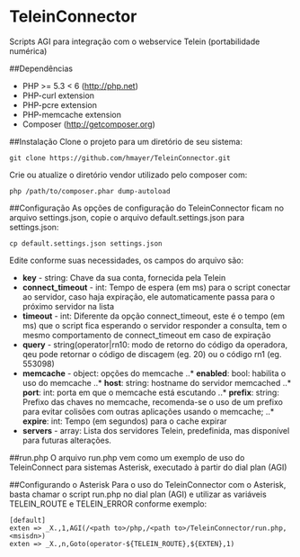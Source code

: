 # TeleinConnector
Scripts AGI para integração com o webservice Telein (portabilidade numérica)

##Dependências
  * PHP >= 5.3 < 6 (http://php.net)
  * PHP-curl extension
  * PHP-pcre extension
  * PHP-memcache extension
  * Composer (http://getcomposer.org)

##Instalação
Clone o projeto para um diretório de seu sistema:

`git clone https://github.com/hmayer/TeleinConnector.git`

Crie ou atualize o diretório vendor utilizado pelo composer com:

`php /path/to/composer.phar dump-autoload`

##Configuração
As opções de configuração do TeleinConnector ficam no arquivo settings.json,
copie o arquivo default.settings.json para settings.json:

`cp default.settings.json settings.json`

Edite conforme suas necessidades, os campos do arquivo são:
  * **key** - string: Chave da sua conta, fornecida pela Telein
  * **connect_timeout** - int: Tempo de espera (em ms) para o script conectar ao servidor, caso haja expiração, ele automaticamente passa para o próximo servidor na lista
  * **timeout** - int: Diferente da opção connect_timeout, este é o tempo (em ms) que o script fica esperando o servidor responder a consulta, tem o mesmo comportamento de connect_timeout em caso de expiração
  * **query** - string(operator|rn10: modo de retorno do código da operadora, qeu pode retornar o código de discagem (eg. 20) ou o código rn1 (eg. 553098)
  * **memcache** - object: opções do memcache
  ..* **enabled**: bool: habilita o uso do memcache
  ..* **host**: string: hostname do servidor memcached
  ..* **port**: int: porta em que o memcache está escutando
  ..* **prefix**: string: Prefixo das chaves no memcache, recomenda-se o uso de um prefixo para evitar colisões com outras aplicações usando o memcache;
  ..* **expire**: int: Tempo (em segundos) para o cache expirar
  * **servers** - array: Lista dos servidores Telein, predefinida, mas disponível para futuras alterações.

##run.php
O arquivo run.php vem como um exemplo de uso do TeleinConnect para sistemas
Asterisk, executado à partir do dial plan (AGI)

##Configurando o Asterisk
Para o uso do TeleinConnector com o Asterisk, basta chamar o script run.php
no dial plan (AGI) e utilizar as variáveis TELEIN_ROUTE e TELEIN_ERROR conforme
exemplo:

```
[default]
exten => _X.,1,AGI(/<path to>/php,/<path to>/TeleinConnector/run.php,<msisdn>)
exten => _X.,n,Goto(operator-${TELEIN_ROUTE},${EXTEN},1)
```
